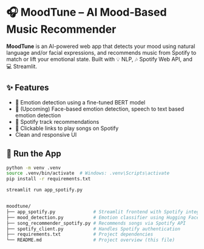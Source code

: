 # 🎧 MoodTune – AI Mood-Based Music Recommender

**MoodTune** is an AI-powered web app that detects your mood using natural language and/or facial expressions, and recommends music from Spotify to match or lift your emotional state. Built with 💡 NLP, 🎶 Spotify Web API, and 💻 Streamlit.

## ✨ Features

- 🤖 Emotion detection using a fine-tuned BERT model
- 🧠 (Upcoming) Face-based emotion detection, speech to text based emotion detection
- 🎵 Spotify track recommendations
- 🔗 Clickable links to play songs on Spotify
- Clean and responsive UI

## 🚀 Run the App

```bash
python -m venv .venv
source .venv/bin/activate  # Windows: .venv\Scripts\activate
pip install -r requirements.txt

streamlit run app_spotify.py


moodtune/
├── app_spotify.py              # Streamlit frontend with Spotify integration
├── mood_detection.py           # Emotion classifier using Hugging Face BERT
├── song_recommender_spotify.py # Recommends songs via Spotify API
├── spotify_client.py           # Handles Spotify authentication
├── requirements.txt            # Project dependencies
└── README.md                   # Project overview (this file)
